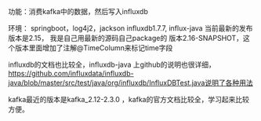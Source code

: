 功能：消费kafka中的数据，然后写入influxdb

环境：
 springboot，log4j2，jackson
 influxdb1.7.7, influx-java 当前最新的发布版本是2.15， 我是自己用最新的源码自己package的 版本2.16-SNAPSHOT，这个版本里面增加了注解@TimeColumn来标记time字段
 
 influxdb的文档也比较全，influxdb-java 上github的说明也很详细，
 https://github.com/influxdata/influxdb-java/blob/master/src/test/java/org/influxdb/InfluxDBTest.java说明了各种用法
 
 kafka最近的版本是kafka_2.12-2.3.0 ，kafka的官方文档比较全，学习起来比较方便。
